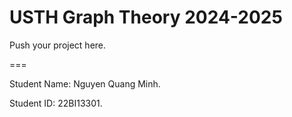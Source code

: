 # USTH Graph Theory 2024-2025

Push your project here.

===

Student Name: Nguyen Quang Minh.

Student ID: 22BI13301.
